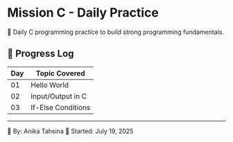 # Mission C - Daily Practice

🚀 Daily C programming practice to build strong programming fundamentals.

## 📅 Progress Log

| Day | Topic Covered         |
|-----|------------------------|
| 01  | Hello World            |
| 02  | Input/Output in C      |
| 03  | If-Else Conditions     |
---

📍 By: Anika Tahsina 
🎯 Started: July 19, 2025
